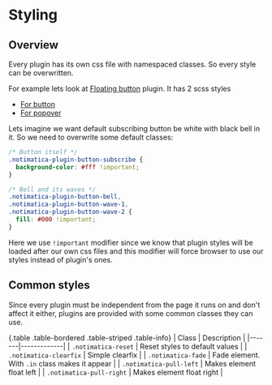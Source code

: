 # Styling

## Overview

Every plugin has its own css file with namespaced classes. So every style can be overwritten.

For example lets look at [Floating button](/docs/floating-button) plugin. It has 2 scss styles

* [For button](https://github.com/Notimatica/sdk/blob/master/src/plugins/button/button.scss)
* [For popover](https://github.com/Notimatica/sdk/blob/master/src/plugins/button/popover.scss)

Lets imagine we want default subscribing button be white with black bell in it. So we need to overwrite some default classes:

```css
/* Button itself */
.notimatica-plugin-button-subscribe {
  background-color: #fff !important;
}

/* Bell and its waves */
.notimatica-plugin-button-bell,
.notimatica-plugin-button-wave-1,
.notimatica-plugin-button-wave-2 {
  fill: #000 !important;
}
```

Here we use `!important` modifier since we know that plugin styles will be loaded after our own css files and this modifier will force browser to use our styles instead of plugin's ones.

## Common styles

Since every plugin must be independent from the page it runs on and don't affect it either, plugins are provided with some common classes they can use.

{.table .table-bordered .table-striped .table-info}
| Class | Description |
|-------|-------------|
| `.notimatica-reset` | Reset styles to default values |
| `.notimatica-clearfix` | Simple clearfix |
| `.notimatica-fade` | Fade element. With `.in` class makes it appear |
| `.notimatica-pull-left` | Makes element float left |
| `.notimatica-pull-right` | Makes element float right |
